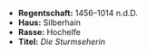 - **Regentschaft:** 1456–1014 n.d.D.
- **Haus:** Silberhain
- **Rasse:** Hochelfe
- **Titel:** _Die Sturmseherin_
